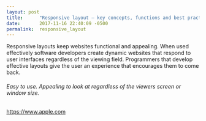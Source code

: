 ```yaml
---
layout: post
title:      "Responsive layout – key concepts, functions and best practices."
date:       2017-11-16 22:40:09 -0500
permalink:  responsive_layout
---
```


Responsive layouts keep websites functional and appealing.   When used effectively software developers create dynamic websites that respond to user interfaces regardless of the viewing field.  Programmers that develop effective layouts give the user an experience that encourages them to come back.





###### Easy to use.  Appealing to look at regardless of the viewers screen or window size.

https://www.apple.com
